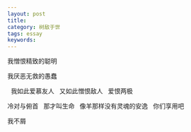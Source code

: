 ```yaml
---
layout: post
title: 
category: 树敌于世
tags: essay
keywords: 
---
```


我憎恨精致的聪明  

我厌恶无救的愚蠢
  
  
我如此爱慕友人  
又如此憎恨敌人  
爱恨两极  

冷对与俯首  
那才叫生命  
像羊那样没有灵魂的安逸  
你们享用吧  

我不屑  


